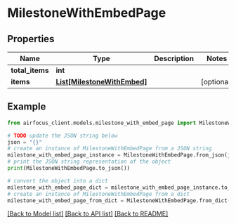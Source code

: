 # MilestoneWithEmbedPage


## Properties

Name | Type | Description | Notes
------------ | ------------- | ------------- | -------------
**total_items** | **int** |  | 
**items** | [**List[MilestoneWithEmbed]**](MilestoneWithEmbed.md) |  | [optional] 

## Example

```python
from airfocus_client.models.milestone_with_embed_page import MilestoneWithEmbedPage

# TODO update the JSON string below
json = "{}"
# create an instance of MilestoneWithEmbedPage from a JSON string
milestone_with_embed_page_instance = MilestoneWithEmbedPage.from_json(json)
# print the JSON string representation of the object
print(MilestoneWithEmbedPage.to_json())

# convert the object into a dict
milestone_with_embed_page_dict = milestone_with_embed_page_instance.to_dict()
# create an instance of MilestoneWithEmbedPage from a dict
milestone_with_embed_page_from_dict = MilestoneWithEmbedPage.from_dict(milestone_with_embed_page_dict)
```
[[Back to Model list]](../README.md#documentation-for-models) [[Back to API list]](../README.md#documentation-for-api-endpoints) [[Back to README]](../README.md)


